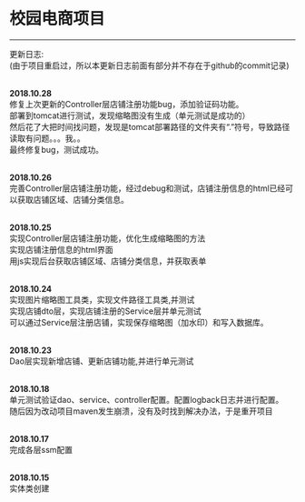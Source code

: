 # 校园电商项目

***
更新日志:<br>
(由于项目重启过，所以本更新日志前面有部分并不存在于github的commit记录)<br><br>

**2018.10.28** <br>
修复上次更新的Controller层店铺注册功能bug，添加验证码功能。<br>
部署到tomcat进行测试，发现缩略图没有生成（单元测试是成功的）<br>
然后花了大把时间找问题，发现是tomcat部署路径的文件夹有“.”符号，导致路径读取有问题。。。我。。<br>
最终修复bug，测试成功。
<br><br>

**2018.10.26** <br>
完善Controller层店铺注册功能，经过debug和测试，店铺注册信息的html已经可以获取店铺区域、店铺分类信息。
<br><br>

**2018.10.25** <br>
实现Controller层店铺注册功能，优化生成缩略图的方法<br>
实现店铺注册信息的html界面<br>
用js实现后台获取店铺区域、店铺分类信息，并获取表单
<br><br>

**2018.10.24** <br>
实现图片缩略图工具类，实现文件路径工具类,并测试<br>
实现店铺dto层，实现店铺注册的Service层并单元测试<br>
可以通过Service层注册店铺，实现保存缩略图（加水印）和写入数据库。<br><br>

**2018.10.23** <br>
Dao层实现新增店铺、更新店铺功能,并进行单元测试<br><br>

**2018.10.18** <br>
单元测试验证dao、service、controller配置。配置logback日志并进行配置。<br>
随后因为改动项目maven发生崩溃，没有及时找到解决办法，于是重开项目<br><br>

**2018.10.17**<br> 
完成各层ssm配置<br><br>

**2018.10.15**<br> 
实体类创建<br><br>
